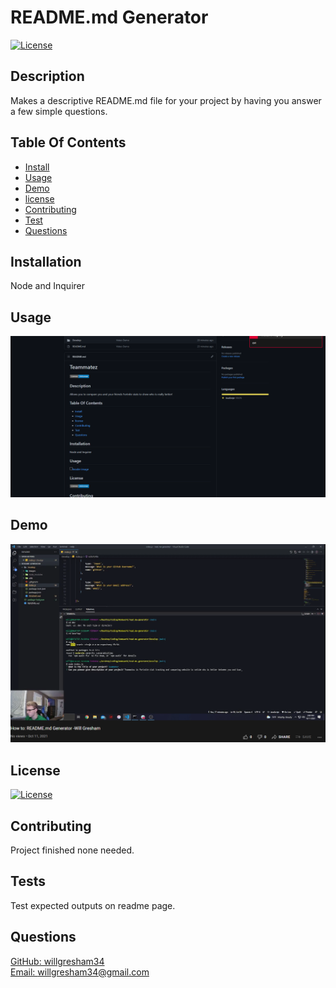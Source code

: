 
# README.md Generator
[![License](https://img.shields.io/badge/License-MIT-brightgreen)](https://opensource.org/licenses/MIT)

## Description
Makes a descriptive README.md file for your project by having you answer a few simple questions.

## Table Of Contents
* [Install](#installs)
* [Usage](#usage)
* [Demo](#demo)
* [license](#license)
* [Contributing](#contributing)
* [Test](#test)
* [Questions](#questions)

## Installation
Node and Inquirer

## Usage
![Usage Img](./develop/images/readme.png)

## Demo
[![Demo Img](./develop/images/youtube.png)](https://www.youtube.com/watch?v=yfcX1FomZIg)
## License 
[![License](https://img.shields.io/badge/License-MIT-brightgreen)](https://opensource.org/licenses/MIT)

## Contributing
Project finished none needed.

## Tests 
Test expected outputs on readme page.

## Questions 
[GitHub: willgresham34](https://github.com/willgresham34) <br> 
[Email: willgresham34@gmail.com](mailto:willgresham34@gmail.com)
    
